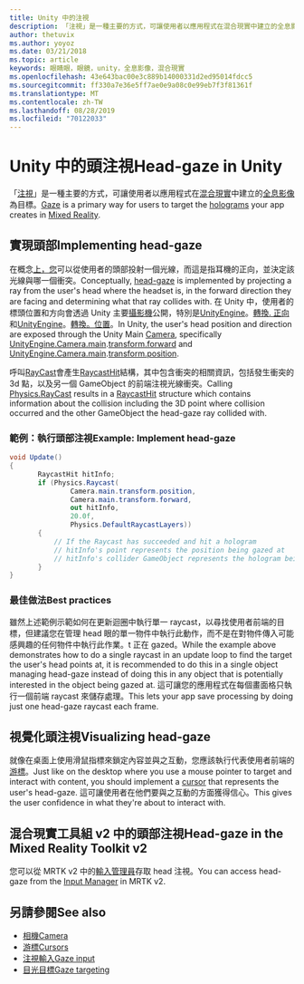 ```yaml
---
title: Unity 中的注視
description: 「注視」是一種主要的方式，可讓使用者以應用程式在混合現實中建立的全息影像為目標。
author: thetuvix
ms.author: yoyoz
ms.date: 03/21/2018
ms.topic: article
keywords: 眼睛眼，眼鏡，unity，全息影像，混合現實
ms.openlocfilehash: 43e643bac00e3c889b14000331d2ed95014fdcc5
ms.sourcegitcommit: ff330a7e36e5ff7ae0e9a08c0e99eb7f3f81361f
ms.translationtype: MT
ms.contentlocale: zh-TW
ms.lasthandoff: 08/28/2019
ms.locfileid: "70122033"
---
```

# <a name="head-gaze-in-unity"></a><span data-ttu-id="b2591-104">Unity 中的頭注視</span><span class="sxs-lookup"><span data-stu-id="b2591-104">Head-gaze in Unity</span></span>

<span data-ttu-id="b2591-105">「[注視](gaze.md)」是一種主要的方式，可讓使用者以應用程式在[混合現實](mixed-reality.md)中建立的[全息影像](hologram.md)為目標。</span><span class="sxs-lookup"><span data-stu-id="b2591-105">[Gaze](gaze.md) is a primary way for users to target the [holograms](hologram.md) your app creates in [Mixed Reality](mixed-reality.md).</span></span>


## <a name="implementing-head-gaze"></a><span data-ttu-id="b2591-106">實現頭部</span><span class="sxs-lookup"><span data-stu-id="b2591-106">Implementing head-gaze</span></span>

<span data-ttu-id="b2591-107">在概念[上，您](gaze.md)可以從使用者的頭部投射一個光線，而這是指耳機的正向，並決定該光線與哪一個衝突。</span><span class="sxs-lookup"><span data-stu-id="b2591-107">Conceptually, [head-gaze](gaze.md) is implemented by projecting a ray from the user's head where the headset is, in the forward direction they are facing and determining what that ray collides with.</span></span> <span data-ttu-id="b2591-108">在 Unity 中，使用者的標頭位置和方向會透過 Unity 主要[攝影機](camera-in-unity.md)公開，特別是[UnityEngine](http://docs.unity3d.com/ScriptReference/Camera-main.html)。[轉換. 正向](http://docs.unity3d.com/ScriptReference/Transform-forward.html)和[UnityEngine](http://docs.unity3d.com/ScriptReference/Camera-main.html)。[轉換。位置](http://docs.unity3d.com/ScriptReference/Transform-position.html)。</span><span class="sxs-lookup"><span data-stu-id="b2591-108">In Unity, the user's head position and direction are exposed through the Unity Main [Camera](camera-in-unity.md), specifically [UnityEngine.Camera.main](http://docs.unity3d.com/ScriptReference/Camera-main.html).[transform.forward](http://docs.unity3d.com/ScriptReference/Transform-forward.html) and [UnityEngine.Camera.main](http://docs.unity3d.com/ScriptReference/Camera-main.html).[transform.position](http://docs.unity3d.com/ScriptReference/Transform-position.html).</span></span>

<span data-ttu-id="b2591-109">呼叫[RayCast](http://docs.unity3d.com/ScriptReference/Physics.Raycast.html)會產生[RaycastHit](http://docs.unity3d.com/ScriptReference/RaycastHit.html)結構，其中包含衝突的相關資訊，包括發生衝突的3d 點，以及另一個 GameObject 的前端注視光線衝突。</span><span class="sxs-lookup"><span data-stu-id="b2591-109">Calling [Physics.RayCast](http://docs.unity3d.com/ScriptReference/Physics.Raycast.html) results in a [RaycastHit](http://docs.unity3d.com/ScriptReference/RaycastHit.html) structure which contains information about the collision including the 3D point where collision occurred and the other GameObject the head-gaze ray collided with.</span></span>

### <a name="example-implement-head-gaze"></a><span data-ttu-id="b2591-110">範例：執行頭部注視</span><span class="sxs-lookup"><span data-stu-id="b2591-110">Example: Implement head-gaze</span></span>

```cs
void Update()
{
       RaycastHit hitInfo;
       if (Physics.Raycast(
               Camera.main.transform.position,
               Camera.main.transform.forward,
               out hitInfo,
               20.0f,
               Physics.DefaultRaycastLayers))
       {
           // If the Raycast has succeeded and hit a hologram
           // hitInfo's point represents the position being gazed at
           // hitInfo's collider GameObject represents the hologram being gazed at
       }
}
```

### <a name="best-practices"></a><span data-ttu-id="b2591-111">最佳做法</span><span class="sxs-lookup"><span data-stu-id="b2591-111">Best practices</span></span>

<span data-ttu-id="b2591-112">雖然上述範例示範如何在更新迴圈中執行單一 raycast，以尋找使用者前端的目標，但建議您在管理 head 眼的單一物件中執行此動作，而不是在對物件傳入可能感興趣的任何物件中執行此作業。t 正在 gazed。</span><span class="sxs-lookup"><span data-stu-id="b2591-112">While the example above demonstrates how to do a single raycast in an update loop to find the target the user's head points at, it is recommended to do this in a single object managing head-gaze instead of doing this in any object that is potentially interested in the object being gazed at.</span></span> <span data-ttu-id="b2591-113">這可讓您的應用程式在每個畫面格只執行一個前端 raycast 來儲存處理。</span><span class="sxs-lookup"><span data-stu-id="b2591-113">This lets your app save processing by doing just one head-gaze raycast each frame.</span></span>

## <a name="visualizing-head-gaze"></a><span data-ttu-id="b2591-114">視覺化頭注視</span><span class="sxs-lookup"><span data-stu-id="b2591-114">Visualizing head-gaze</span></span>

<span data-ttu-id="b2591-115">就像在桌面上使用滑鼠指標來鎖定內容並與之互動，您應該執行代表使用者前端的[游標](cursors.md)。</span><span class="sxs-lookup"><span data-stu-id="b2591-115">Just like on the desktop where you use a mouse pointer to target and interact with content, you should implement a [cursor](cursors.md) that represents the user's head-gaze.</span></span> <span data-ttu-id="b2591-116">這可讓使用者在他們要與之互動的方面獲得信心。</span><span class="sxs-lookup"><span data-stu-id="b2591-116">This gives the user confidence in what they're about to interact with.</span></span>

## <a name="head-gaze-in-the-mixed-reality-toolkit-v2"></a><span data-ttu-id="b2591-117">混合現實工具組 v2 中的頭部注視</span><span class="sxs-lookup"><span data-stu-id="b2591-117">Head-gaze in the Mixed Reality Toolkit v2</span></span>
<span data-ttu-id="b2591-118">您可以從 MRTK v2 中的[輸入管理員](https://microsoft.github.io/MixedRealityToolkit-Unity/Documentation/Input/Overview.html)存取 head 注視。</span><span class="sxs-lookup"><span data-stu-id="b2591-118">You can access head-gaze from the [Input Manager](https://microsoft.github.io/MixedRealityToolkit-Unity/Documentation/Input/Overview.html) in MRTK v2.</span></span>

## <a name="see-also"></a><span data-ttu-id="b2591-119">另請參閱</span><span class="sxs-lookup"><span data-stu-id="b2591-119">See also</span></span>
* [<span data-ttu-id="b2591-120">相機</span><span class="sxs-lookup"><span data-stu-id="b2591-120">Camera</span></span>](camera-in-unity.md)
* [<span data-ttu-id="b2591-121">游標</span><span class="sxs-lookup"><span data-stu-id="b2591-121">Cursors</span></span>](cursors.md)
* [<span data-ttu-id="b2591-122">注視輸入</span><span class="sxs-lookup"><span data-stu-id="b2591-122">Gaze input</span></span>](gaze.md)
* [<span data-ttu-id="b2591-123">目光目標</span><span class="sxs-lookup"><span data-stu-id="b2591-123">Gaze targeting</span></span>](gaze-targeting.md)
